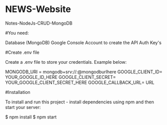# NEWS-Website

Notes-NodeJs-CRUD-MongoDB

#You need:

Database (MongoDB)
Google Console Account to create the API Auth Key's

#Create .env file

Create a .env file to store your credentials. Example below:

MONGODB_URI = mongodb+srv://<username>:<password>@mongodburlhere
GOOGLE_CLIENT_ID= YOUR_GOOGLE_ID_HERE
GOOGLE_CLIENT_SECRET= YOUR_GOOGLE_CLIENT_SECRET_HERE
GOOGLE_CALLBACK_URL= URL


#Installation

To install and run this project - install dependencies using npm and then start your server:

$ npm install
$ npm start
